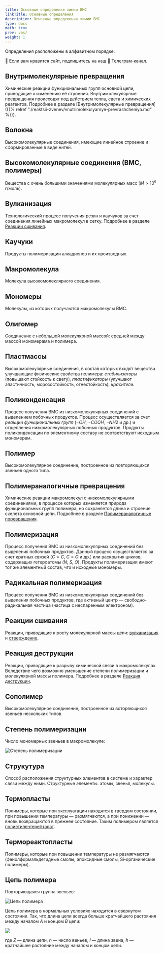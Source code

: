 ```yaml
---
title: Основные определения химии ВМС
linkTitle: Основные определения 
description: Основные определения химии ВМС
type: docs
math: true
prev: vms/
weight: 1
---
```


Определения расположены в алфавитном порядке.

<div class="pagination-nav__link">🙏 Если вам нравится сайт, подпишитесь на наш <a href="https://t.me/+JfpTv9CJlwQ0MThi">🔗 Телеграм-канал</a>.</div>

## Внутримолекулярные превращения

Химические реакции функциональных групп основной цепи, приводящие к изменению её строения. Внутримолекулярные
превращения происходят под действием тепла, света и химических реагентов. Подробнее в разделе
[Внутримолекулярные превращения]({{% relref "./reaktsii-zvenev/vnutrimolekulyarnye-prevrashcheniya.md" %}}).

## Волокна

Высокомолекулярные соединения, имеющие линейное строение и сформированные в виде нитей.

## Высокомолекулярные соединения (ВМС, полимеры)

Вещества с очень большими значениями молекулярных масс ($M > 10^6$ г/моль).

## Вулканизация

Технологический процесс получения резин и каучуков за счет соединения линейных макромолекул в сетку. Подробнее в разделе
[Реакции сшивания](reakcii-sshivaniya.md).

## Каучуки

Продукты полимеризации алкадиенов и их производных.

## Макромолекула

Молекула высокомолеклярного соединения.

## Мономеры

Молекулы, из которых получаются макромолекулы ВМС.

## Олигомер

Соединение с небольшой молекулярной массой: средней между массой мономерама и полимера.

## Пластмассы

Высокомолекулярные соединения, в состав которых входят вещества улучшающие физические свойства полимера: _стабилизаторы_
(повышают стойкость к свету), _пластификаторы_ (улучшают эластичность, морозостойкость, огнестойкость), _красители._

## Поликонденсация

Процесс получения ВМС из низкомолекулярных соединений с выделением побочных продуктов. Процесс осуществляется за счет
_реакции функциональных групп_ ($-OH$, $-COOH$, $-NH2$ и др.) и отщепления низкомолекулярных побочных продуктов.
Продукты поликонденсации по элементному составу не соответствуют исходным мономерам.

## Полимер

Высокомолекулярное соединение, построенное из повторяющихся звеньев одного типа.

## Полимераналогичные превращения

Химические реакции макромолекул с низкомолекулярными соединениями, в процессе которых изменяется природа функциональных
групп полимера, но сохраняется длина и строение скелета основной цепи. Подробнее в разделе
[Полимераналогичные поревращения](polimeranalogichnye-prevrashcheniya.md).

## Полимеризация

Процесс получения ВМС из низкомолекулярных соединений без выделения побочных продуктов. Данный процесс осуществляется за
счет кратных связей ($С=С$, $С=О$ и др.) или раскрытия циклов, содержащих гетероатомы ($N$, $S$, $O$). Продукты
полимеризации имеют тот же элементный состав, что и исходные мономеры.

## Радикальная полимеризация

Процесс получения ВМС из низкомолекулярных соединений без выделения побочных продуктов, где активный центр —
свободно-радикальная частица (частица с неспаренным электроном).

## Реакции сшивания

Реакции, приводящие к росту молекулярной массы цепи: [вулканизация](reakcii-sshivaniya.md) и
[отверждение](reakcii-sshivaniya.md).

## Реакция деструкции

Реакции, приводящие к разрыву химической связи в макромолекулах. Вследствие чего возможно уменьшение степени
полимеризации и молекулярной массы полимера. Подробнее в разделе [Реакция деструкции](reakcii-destrukcii.md).

## Сополимер

Высокомолекулярное соединение, построенное из воторяющихся звеньев нескольких типов.

## Степень полимеризации

Число мономерных звеньев в макромолекуле:

![Степень полимеризации](/images/osnovnye-opredeleniya/stepen-polimerizacii.png)

## Струкутура

Способ расположения структурных элементов в системе и характер связи между ними. Структурные элементы: атомы, звенья,
молекулы.

## Термопласты

Полимеры, которые при эксплуатации находятся в твердом состоянии, при повышении температуры — размягчаются, а при
понижении — вновь возвращаются в прежнее состояние. Таким полимером является
[полиэтилентерефталат](vazhnejshie-polimery.md#petf).

## Термореактопласты

Полимеры, которые при повышении температуры не размягчаются (фенолформальдегидные смолы, эпоксидные смолы,
Si-органические полимеры).

## Цепь полимера

Повторяющаяся группа звеньев:

![Цепь полимера](/images/osnovnye-opredeleniya/polimerizaciya.png)

Цепь полимера в нормальных условиях находится в свернутом состоянии. Так, что длина цепи всегда больше кратчайшего
растояния между началом $А$ и концом $B$ цепи:

![](/images/osnovnye-opredeleniya/dlina-cepochki.png)

где $Z$ — длина цепи, $n$ — число веньев, $l$ — длина звена, $h$ — кратчайшее растояние между началом и концом цепи.
